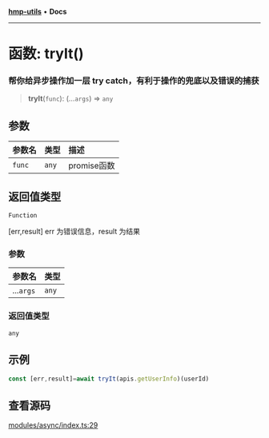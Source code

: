 [**hmp-utils**](../README.md) • **Docs**

***

# 函数: tryIt()

### 帮你给异步操作加一层 try catch，有利于操作的兜底以及错误的捕获

> **tryIt**(`func`): (...`args`) => `any`

## 参数

| 参数名 | 类型 | 描述 |
| :------ | :------ | :------ |
| `func` | `any` | promise函数 |

## 返回值类型

`Function`

[err,result] err 为错误信息，result 为结果

### 参数

| 参数名 | 类型 |
| :------ | :------ |
| ...`args` | `any` |

### 返回值类型

`any`

## 示例

```ts
const [err,result]=await tryIt(apis.getUserInfo)(userId)
```

## 查看源码

[modules/async/index.ts:29](https://github.com/hmp1049127947/hmp-utils/blob/dee7627dd7f5e043cd0494e8f8fdc05ccdb65423/src/modules/async/index.ts#L29)
